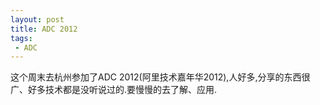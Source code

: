 ```yaml
---
layout: post
title: ADC 2012
tags: 
 - ADC
---
```


这个周末去杭州参加了ADC 2012(阿里技术嘉年华2012),人好多,分享的东西很广、好多技术都是没听说过的.要慢慢的去了解、应用.
 
